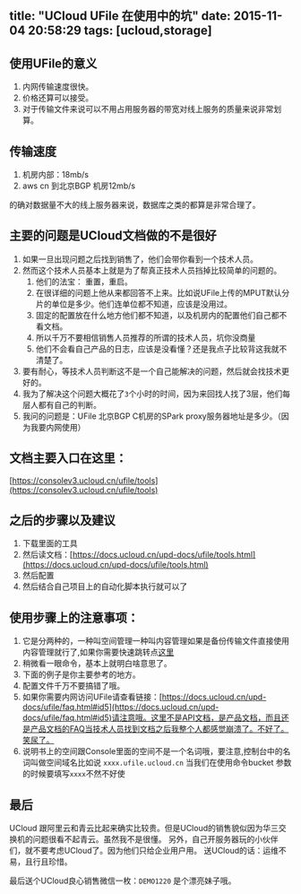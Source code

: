 title: "UCloud UFile 在使用中的坑"
date: 2015-11-04 20:58:29
tags: [ucloud,storage]
---

## 使用UFile的意义

1. 内网传输速度很快。
2. 价格还算可以接受。
3. 对于传输文件来说可以不用占用服务器的带宽对线上服务的质量来说非常划算。

## 传输速度

1. 机房内部：18mb/s 
2. aws cn 到北京BGP 机房12mb/s

的确对数据量不大的线上服务器来说，数据库之类的都算是非常合理了。

## 主要的问题是UCloud文档做的不是很好

1. 如果一旦出现问题之后找到销售了，他们会带你看到一个技术人员。
2. 然而这个技术人员基本上就是为了帮真正技术人员挡掉比较简单的问题的。
    1. 他们的法宝： 重置，重启。
    2. 在很详细的问题上他从来都回答不上来。比如说UFile上传的MPUT默认分片的单位是多少。他们连单位都不知道，应该是没用过。
    3. 固定的配置放在什么地方他们都不知道，以及机房内的配置他们自己都不看文档。
    4. 所以千万不要相信销售人员推荐的所谓的技术人员，坑你没商量
    5. 他们不会看自己产品的日志，应该是没看懂？还是我点子比较背这我就不清楚了。
3. 要有耐心，等技术人员判断这不是一个自己能解决的问题，然后就会找技术更好的。
4. 我为了解决这个问题大概花了`3`个小时的时间，因为来回找人找了3层，他们每层人都有自己的判断。
5. 我问的问题是：UFile 北京BGP C机房的SPark proxy服务器地址是多少。（因为我要内网使用）

## 文档主要入口在这里：

[https://consolev3.ucloud.cn/ufile/tools](https://consolev3.ucloud.cn/ufile/tools)

## 之后的步骤以及建议

1. 下载里面的工具
2. 然后读文档：[https://docs.ucloud.cn/upd-docs/ufile/tools.html](https://docs.ucloud.cn/upd-docs/ufile/tools.html)
3. 然后配置
4. 然后结合自己项目上的自动化脚本执行就可以了

## 使用步骤上的注意事项：

1. 它是分两种的，一种叫空间管理一种叫内容管理如果是备份传输文件直接使用内容管理就行了,如果你需要快速跳转点[这里](https://docs.ucloud.cn/upd-docs/ufile/tools.html#id5)
2. 稍微看一眼命令，基本上就明白啥意思了。
3. 下面的例子是你主要参考的地方。
4. 配置文件千万不要搞错了哦。
5. 如果你需要内网访问UFile请查看链接：[https://docs.ucloud.cn/upd-docs/ufile/faq.html#id5](https://docs.ucloud.cn/upd-docs/ufile/faq.html#id5)请注意哦。这里不是API文档，是产品文档，而且还是产品文档的FAQ当技术人员找到文档之后我整个人都感觉崩溃了。不好了。笑尿了。
6. 说明书上的空间跟Console里面的空间不是一个名词哦，要注意,控制台中的名词叫做空间域名比如说 `xxxx.ufile.ucloud.cn` 当我们在使用命令bucket 参数的时候要填写`xxxx`不然不好使
## 最后

UCloud 跟阿里云和青云比起来确实比较贵。但是UCloud的销售貌似因为华三交换机的问题很看不起青云。虽然我不是很懂。
另外，自己开服务器玩的小伙伴们，就不要考虑UCloud了。因为他们只给企业用户用。
送UCloud的话：运维不易，且行且珍惜。

最后送个UCloud良心销售微信一枚：`DEMO1220` 是个漂亮妹子哦。
